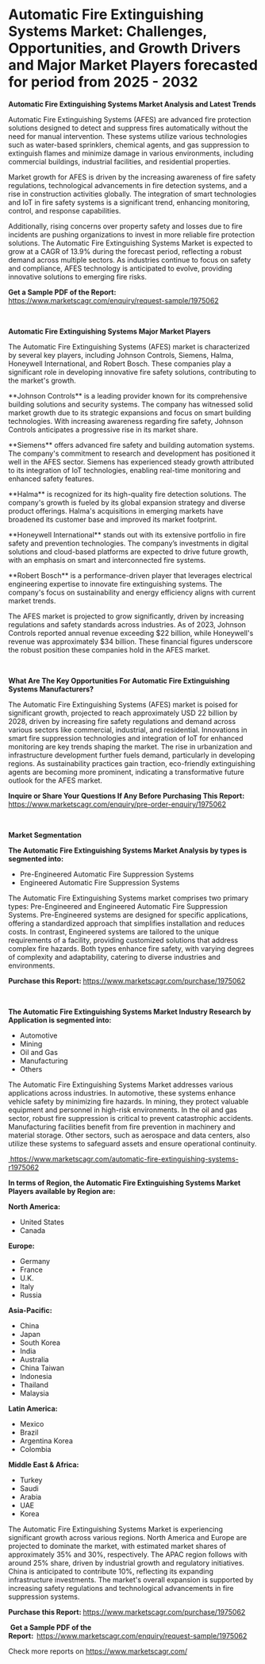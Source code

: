 <p><h1>Automatic Fire Extinguishing Systems Market: Challenges, Opportunities, and Growth Drivers and Major Market Players forecasted for period from 2025 - 2032</h1></p><p><strong>Automatic Fire Extinguishing Systems Market Analysis and Latest Trends</strong></p>
<p><p>Automatic Fire Extinguishing Systems (AFES) are advanced fire protection solutions designed to detect and suppress fires automatically without the need for manual intervention. These systems utilize various technologies such as water-based sprinklers, chemical agents, and gas suppression to extinguish flames and minimize damage in various environments, including commercial buildings, industrial facilities, and residential properties. </p><p>Market growth for AFES is driven by the increasing awareness of fire safety regulations, technological advancements in fire detection systems, and a rise in construction activities globally. The integration of smart technologies and IoT in fire safety systems is a significant trend, enhancing monitoring, control, and response capabilities. </p><p>Additionally, rising concerns over property safety and losses due to fire incidents are pushing organizations to invest in more reliable fire protection solutions. The Automatic Fire Extinguishing Systems Market is expected to grow at a CAGR of 13.9% during the forecast period, reflecting a robust demand across multiple sectors. As industries continue to focus on safety and compliance, AFES technology is anticipated to evolve, providing innovative solutions to emerging fire risks.</p></p>
<p><strong>Get a Sample PDF of the Report:&nbsp;</strong> <a href="https://www.marketscagr.com/enquiry/request-sample/1975062?utm_campaign=3580&utm_medium=2&utm_source=Github&utm_content=ia&utm_term=01042025&utm_id=automatic-fire-extinguishing-systems">https://www.marketscagr.com/enquiry/request-sample/1975062</a></p>
<p>&nbsp;</p>
<p><strong>Automatic Fire Extinguishing Systems Major Market Players</strong></p>
<p><p>The Automatic Fire Extinguishing Systems (AFES) market is characterized by several key players, including Johnson Controls, Siemens, Halma, Honeywell International, and Robert Bosch. These companies play a significant role in developing innovative fire safety solutions, contributing to the market's growth.</p><p>**Johnson Controls** is a leading provider known for its comprehensive building solutions and security systems. The company has witnessed solid market growth due to its strategic expansions and focus on smart building technologies. With increasing awareness regarding fire safety, Johnson Controls anticipates a progressive rise in its market share.</p><p>**Siemens** offers advanced fire safety and building automation systems. The company's commitment to research and development has positioned it well in the AFES sector. Siemens has experienced steady growth attributed to its integration of IoT technologies, enabling real-time monitoring and enhanced safety features.</p><p>**Halma** is recognized for its high-quality fire detection solutions. The company's growth is fueled by its global expansion strategy and diverse product offerings. Halma's acquisitions in emerging markets have broadened its customer base and improved its market footprint.</p><p>**Honeywell International** stands out with its extensive portfolio in fire safety and prevention technologies. The company’s investments in digital solutions and cloud-based platforms are expected to drive future growth, with an emphasis on smart and interconnected fire systems.</p><p>**Robert Bosch** is a performance-driven player that leverages electrical engineering expertise to innovate fire extinguishing systems. The company's focus on sustainability and energy efficiency aligns with current market trends.</p><p>The AFES market is projected to grow significantly, driven by increasing regulations and safety standards across industries. As of 2023, Johnson Controls reported annual revenue exceeding $22 billion, while Honeywell's revenue was approximately $34 billion. These financial figures underscore the robust position these companies hold in the AFES market.</p></p>
<p>&nbsp;</p>
<p><strong>What Are The Key Opportunities For Automatic Fire Extinguishing Systems Manufacturers?</strong></p>
<p><p>The Automatic Fire Extinguishing Systems (AFES) market is poised for significant growth, projected to reach approximately USD 22 billion by 2028, driven by increasing fire safety regulations and demand across various sectors like commercial, industrial, and residential. Innovations in smart fire suppression technologies and integration of IoT for enhanced monitoring are key trends shaping the market. The rise in urbanization and infrastructure development further fuels demand, particularly in developing regions. As sustainability practices gain traction, eco-friendly extinguishing agents are becoming more prominent, indicating a transformative future outlook for the AFES market.</p></p>
<p><strong>Inquire or Share Your Questions If Any Before Purchasing This Report:</strong> <a href="https://www.marketscagr.com/enquiry/pre-order-enquiry/1975062?utm_campaign=3580&utm_medium=2&utm_source=Github&utm_content=ia&utm_term=01042025&utm_id=automatic-fire-extinguishing-systems">https://www.marketscagr.com/enquiry/pre-order-enquiry/1975062</a></p>
<p>&nbsp;</p>
<p><strong>Market Segmentation</strong></p>
<p><strong>The Automatic Fire Extinguishing Systems Market Analysis by types is segmented into:</strong></p>
<p><ul><li>Pre-Engineered Automatic Fire Suppression Systems</li><li>Engineered Automatic Fire Suppression Systems</li></ul></p>
<p><p>The Automatic Fire Extinguishing Systems market comprises two primary types: Pre-Engineered and Engineered Automatic Fire Suppression Systems. Pre-Engineered systems are designed for specific applications, offering a standardized approach that simplifies installation and reduces costs. In contrast, Engineered systems are tailored to the unique requirements of a facility, providing customized solutions that address complex fire hazards. Both types enhance fire safety, with varying degrees of complexity and adaptability, catering to diverse industries and environments.</p></p>
<p><strong>Purchase this Report:&nbsp;</strong><a href="https://www.marketscagr.com/purchase/1975062?utm_campaign=3580&utm_medium=2&utm_source=Github&utm_content=ia&utm_term=01042025&utm_id=automatic-fire-extinguishing-systems">https://www.marketscagr.com/purchase/1975062</a></p>
<p>&nbsp;</p>
<p><strong>The Automatic Fire Extinguishing Systems Market Industry Research by Application is segmented into:</strong></p>
<p><ul><li>Automotive</li><li>Mining</li><li>Oil and Gas</li><li>Manufacturing</li><li>Others</li></ul></p>
<p><p>The Automatic Fire Extinguishing Systems Market addresses various applications across industries. In automotive, these systems enhance vehicle safety by minimizing fire hazards. In mining, they protect valuable equipment and personnel in high-risk environments. In the oil and gas sector, robust fire suppression is critical to prevent catastrophic accidents. Manufacturing facilities benefit from fire prevention in machinery and material storage. Other sectors, such as aerospace and data centers, also utilize these systems to safeguard assets and ensure operational continuity.</p></p>
<p><a href="https://www.marketscagr.com/automatic-fire-extinguishing-systems-r1975062?utm_campaign=3580&utm_medium=2&utm_source=Github&utm_content=ia&utm_term=01042025&utm_id=automatic-fire-extinguishing-systems">&nbsp;https://www.marketscagr.com/automatic-fire-extinguishing-systems-r1975062</a></p>
<p><strong>In terms of Region, the Automatic Fire Extinguishing Systems Market Players available by Region are:</strong></p>
<p>
    <p> <strong> North America: </strong>
        <ul>
            <li>United States</li>
            <li>Canada</li>
        </ul>
        </p> 
    <p> <strong> Europe: </strong>
        <ul>
            <li>Germany</li>
            <li>France</li>
            <li>U.K.</li>
            <li>Italy</li>
            <li>Russia</li>
        </ul>
        </p> 
    <p> <strong> Asia-Pacific: </strong>
        <ul>
            <li>China</li>
            <li>Japan</li>
            <li>South Korea</li>
            <li>India</li>
            <li>Australia</li>
            <li>China Taiwan</li>
            <li>Indonesia</li>
            <li>Thailand</li>
            <li>Malaysia</li>
        </ul>
        </p> 
    <p> <strong> Latin America: </strong>
        <ul>
            <li>Mexico</li>
            <li>Brazil</li>
            <li>Argentina Korea</li>
            <li>Colombia</li>
        </ul>
        </p> 
    <p> <strong> Middle East & Africa: </strong>
        <ul>
            <li>Turkey</li>
            <li>Saudi</li>
            <li>Arabia</li>
            <li>UAE</li>
            <li>Korea</li>
        </ul>
    </p>
    </p>
<p><p>The Automatic Fire Extinguishing Systems Market is experiencing significant growth across various regions. North America and Europe are projected to dominate the market, with estimated market shares of approximately 35% and 30%, respectively. The APAC region follows with around 25% share, driven by industrial growth and regulatory initiatives. China is anticipated to contribute 10%, reflecting its expanding infrastructure investments. The market's overall expansion is supported by increasing safety regulations and technological advancements in fire suppression systems.</p></p>
<p><strong>Purchase this Report: </strong><a href="https://www.marketscagr.com/purchase/1975062?utm_campaign=3580&utm_medium=2&utm_source=Github&utm_content=ia&utm_term=01042025&utm_id=automatic-fire-extinguishing-systems">https://www.marketscagr.com/purchase/1975062</a></p>
<p>&nbsp;<strong>Get a Sample PDF of the Report:&nbsp;&nbsp;</strong><a href="https://www.marketscagr.com/enquiry/request-sample/1975062?utm_campaign=3580&utm_medium=2&utm_source=Github&utm_content=ia&utm_term=01042025&utm_id=automatic-fire-extinguishing-systems">https://www.marketscagr.com/enquiry/request-sample/1975062</a></p>
<p><strong></strong></p>
<p>Check more reports on <a href="https://www.marketscagr.com/?utm_campaign=3580&utm_medium=2&utm_source=Github&utm_content=ia&utm_term=01042025&utm_id=automatic-fire-extinguishing-systems">https://www.marketscagr.com/</a></p>